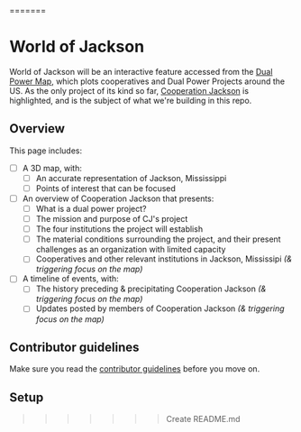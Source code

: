=======
# World of Jackson

World of Jackson will be an interactive feature accessed from the [Dual Power Map](https://blacksocialists.us/dual-power-map), which plots cooperatives and Dual Power Projects around the US. As the only project of its kind so far, [Cooperation Jackson](https://cooperationjackson.org/intro) is highlighted, and is the subject of what we're building in this repo.

## Overview

This page includes:

- [ ] A 3D map, with:
  - [ ] An accurate representation of Jackson, Mississippi
  - [ ] Points of interest that can be focused
- [ ] An overview of Cooperation Jackson that presents:
  - [ ] What is a dual power project?
  - [ ] The mission and purpose of CJ's project
  - [ ] The four institutions the project will establish
  - [ ] The material conditions surrounding the project, and their present challenges as an organization with limited capacity
  - [ ] Cooperatives and other relevant institutions in Jackson, Mississipi _(& triggering focus on the map)_
- [ ] A timeline of events, with:
  - [ ] The history preceding & precipitating Cooperation Jackson _(& triggering focus on the map)_
  - [ ] Updates posted by members of Cooperation Jackson _(& triggering focus on the map)_

## Contributor guidelines

Make sure you read the [contributor guidelines](https://github.com/BSA-US/world-of-jackson/blob/master/README.md) before you move on.

## Setup
>>>>>>> Create README.md
